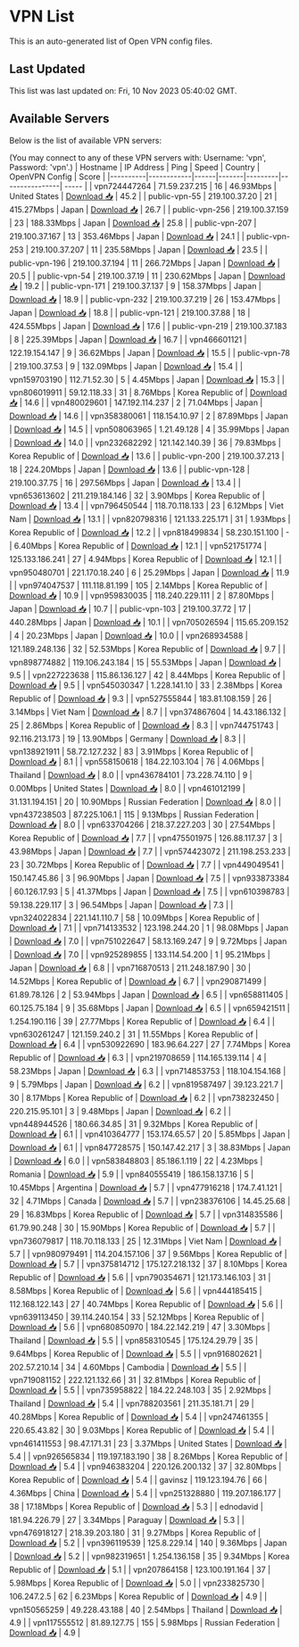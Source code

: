 # VPN List

This is an auto-generated list of Open VPN config files.

## Last Updated

This list was last updated on: Fri, 10 Nov 2023 05:40:02 GMT.

## Available Servers

Below is the list of available VPN servers:

(You may connect to any of these VPN servers with: Username: 'vpn', Password: 'vpn'.)
| Hostname | IP Address | Ping | Speed | Country | OpenVPN Config | Score |
|----------|------------|------|-------|---------|----------------| ----- |
| vpn724447264 | 71.59.237.215 | 16 | 46.93Mbps | United States | [Download 📥](./configs/server_0_US.ovpn) | 45.2 |
| public-vpn-55 | 219.100.37.20 | 21 | 415.27Mbps | Japan | [Download 📥](./configs/server_1_JP.ovpn) | 26.7 |
| public-vpn-256 | 219.100.37.159 | 23 | 188.33Mbps | Japan | [Download 📥](./configs/server_2_JP.ovpn) | 25.8 |
| public-vpn-207 | 219.100.37.167 | 13 | 353.46Mbps | Japan | [Download 📥](./configs/server_3_JP.ovpn) | 24.1 |
| public-vpn-253 | 219.100.37.207 | 11 | 235.58Mbps | Japan | [Download 📥](./configs/server_4_JP.ovpn) | 23.5 |
| public-vpn-196 | 219.100.37.194 | 11 | 266.72Mbps | Japan | [Download 📥](./configs/server_5_JP.ovpn) | 20.5 |
| public-vpn-54 | 219.100.37.19 | 11 | 230.62Mbps | Japan | [Download 📥](./configs/server_6_JP.ovpn) | 19.2 |
| public-vpn-171 | 219.100.37.137 | 9 | 158.37Mbps | Japan | [Download 📥](./configs/server_7_JP.ovpn) | 18.9 |
| public-vpn-232 | 219.100.37.219 | 26 | 153.47Mbps | Japan | [Download 📥](./configs/server_8_JP.ovpn) | 18.8 |
| public-vpn-121 | 219.100.37.88 | 18 | 424.55Mbps | Japan | [Download 📥](./configs/server_9_JP.ovpn) | 17.6 |
| public-vpn-219 | 219.100.37.183 | 8 | 225.39Mbps | Japan | [Download 📥](./configs/server_10_JP.ovpn) | 16.7 |
| vpn466601121 | 122.19.154.147 | 9 | 36.62Mbps | Japan | [Download 📥](./configs/server_11_JP.ovpn) | 15.5 |
| public-vpn-78 | 219.100.37.53 | 9 | 132.09Mbps | Japan | [Download 📥](./configs/server_12_JP.ovpn) | 15.4 |
| vpn159703190 | 112.71.52.30 | 5 | 4.45Mbps | Japan | [Download 📥](./configs/server_13_JP.ovpn) | 15.3 |
| vpn806019911 | 59.12.118.33 | 31 | 8.76Mbps | Korea Republic of | [Download 📥](./configs/server_14_KR.ovpn) | 14.6 |
| vpn480029601 | 147.192.114.237 | 2 | 71.04Mbps | Japan | [Download 📥](./configs/server_15_JP.ovpn) | 14.6 |
| vpn358380061 | 118.154.10.97 | 2 | 87.89Mbps | Japan | [Download 📥](./configs/server_16_JP.ovpn) | 14.5 |
| vpn508063965 | 1.21.49.128 | 4 | 35.99Mbps | Japan | [Download 📥](./configs/server_17_JP.ovpn) | 14.0 |
| vpn232682292 | 121.142.140.39 | 36 | 79.83Mbps | Korea Republic of | [Download 📥](./configs/server_18_KR.ovpn) | 13.6 |
| public-vpn-200 | 219.100.37.213 | 18 | 224.20Mbps | Japan | [Download 📥](./configs/server_19_JP.ovpn) | 13.6 |
| public-vpn-128 | 219.100.37.75 | 16 | 297.56Mbps | Japan | [Download 📥](./configs/server_20_JP.ovpn) | 13.4 |
| vpn653613602 | 211.219.184.146 | 32 | 3.90Mbps | Korea Republic of | [Download 📥](./configs/server_21_KR.ovpn) | 13.4 |
| vpn796450544 | 118.70.118.133 | 23 | 6.12Mbps | Viet Nam | [Download 📥](./configs/server_22_VN.ovpn) | 13.1 |
| vpn820798316 | 121.133.225.171 | 31 | 1.93Mbps | Korea Republic of | [Download 📥](./configs/server_23_KR.ovpn) | 12.2 |
| vpn818499834 | 58.230.151.100 | - | 6.40Mbps | Korea Republic of | [Download 📥](./configs/server_24_KR.ovpn) | 12.1 |
| vpn521751774 | 125.133.186.241 | 27 | 4.94Mbps | Korea Republic of | [Download 📥](./configs/server_25_KR.ovpn) | 12.1 |
| vpn950480701 | 221.170.18.240 | 6 | 25.29Mbps | Japan | [Download 📥](./configs/server_26_JP.ovpn) | 11.9 |
| vpn974047537 | 111.118.81.199 | 105 | 2.14Mbps | Korea Republic of | [Download 📥](./configs/server_27_KR.ovpn) | 10.9 |
| vpn959830035 | 118.240.229.111 | 2 | 87.80Mbps | Japan | [Download 📥](./configs/server_28_JP.ovpn) | 10.7 |
| public-vpn-103 | 219.100.37.72 | 17 | 440.28Mbps | Japan | [Download 📥](./configs/server_29_JP.ovpn) | 10.1 |
| vpn705026594 | 115.65.209.152 | 4 | 20.23Mbps | Japan | [Download 📥](./configs/server_30_JP.ovpn) | 10.0 |
| vpn268934588 | 121.189.248.136 | 32 | 52.53Mbps | Korea Republic of | [Download 📥](./configs/server_31_KR.ovpn) | 9.7 |
| vpn898774882 | 119.106.243.184 | 15 | 55.53Mbps | Japan | [Download 📥](./configs/server_32_JP.ovpn) | 9.5 |
| vpn227223638 | 115.86.136.127 | 42 | 8.44Mbps | Korea Republic of | [Download 📥](./configs/server_33_KR.ovpn) | 9.5 |
| vpn545030347 | 1.228.141.10 | 33 | 2.38Mbps | Korea Republic of | [Download 📥](./configs/server_34_KR.ovpn) | 9.3 |
| vpn527555844 | 183.81.108.159 | 26 | 3.14Mbps | Viet Nam | [Download 📥](./configs/server_35_VN.ovpn) | 8.7 |
| vpn374867604 | 14.43.186.132 | 25 | 2.86Mbps | Korea Republic of | [Download 📥](./configs/server_36_KR.ovpn) | 8.3 |
| vpn744751743 | 92.116.213.173 | 19 | 13.90Mbps | Germany | [Download 📥](./configs/server_37_DE.ovpn) | 8.3 |
| vpn138921911 | 58.72.127.232 | 83 | 3.91Mbps | Korea Republic of | [Download 📥](./configs/server_38_KR.ovpn) | 8.1 |
| vpn558150618 | 184.22.103.104 | 76 | 4.06Mbps | Thailand | [Download 📥](./configs/server_39_TH.ovpn) | 8.0 |
| vpn436784101 | 73.228.74.110 | 9 | 0.00Mbps | United States | [Download 📥](./configs/server_40_US.ovpn) | 8.0 |
| vpn461012199 | 31.131.194.151 | 20 | 10.90Mbps | Russian Federation | [Download 📥](./configs/server_41_RU.ovpn) | 8.0 |
| vpn437238503 | 87.225.106.1 | 115 | 9.13Mbps | Russian Federation | [Download 📥](./configs/server_42_RU.ovpn) | 8.0 |
| vpn633704266 | 218.37.227.203 | 30 | 27.54Mbps | Korea Republic of | [Download 📥](./configs/server_43_KR.ovpn) | 7.7 |
| vpn475501975 | 126.88.117.37 | 3 | 43.98Mbps | Japan | [Download 📥](./configs/server_44_JP.ovpn) | 7.7 |
| vpn574423072 | 211.198.253.233 | 23 | 30.72Mbps | Korea Republic of | [Download 📥](./configs/server_45_KR.ovpn) | 7.7 |
| vpn449049541 | 150.147.45.86 | 3 | 96.90Mbps | Japan | [Download 📥](./configs/server_46_JP.ovpn) | 7.5 |
| vpn933873384 | 60.126.17.93 | 5 | 41.37Mbps | Japan | [Download 📥](./configs/server_47_JP.ovpn) | 7.5 |
| vpn610398783 | 59.138.229.117 | 3 | 96.54Mbps | Japan | [Download 📥](./configs/server_48_JP.ovpn) | 7.3 |
| vpn324022834 | 221.141.110.7 | 58 | 10.09Mbps | Korea Republic of | [Download 📥](./configs/server_49_KR.ovpn) | 7.1 |
| vpn714133532 | 123.198.244.20 | 1 | 98.08Mbps | Japan | [Download 📥](./configs/server_50_JP.ovpn) | 7.0 |
| vpn751022647 | 58.13.169.247 | 9 | 9.72Mbps | Japan | [Download 📥](./configs/server_51_JP.ovpn) | 7.0 |
| vpn925289855 | 133.114.54.200 | 1 | 95.21Mbps | Japan | [Download 📥](./configs/server_52_JP.ovpn) | 6.8 |
| vpn716870513 | 211.248.187.90 | 30 | 14.52Mbps | Korea Republic of | [Download 📥](./configs/server_53_KR.ovpn) | 6.7 |
| vpn290871499 | 61.89.78.126 | 2 | 53.94Mbps | Japan | [Download 📥](./configs/server_54_JP.ovpn) | 6.5 |
| vpn658811405 | 60.125.75.184 | 9 | 35.68Mbps | Japan | [Download 📥](./configs/server_55_JP.ovpn) | 6.5 |
| vpn659421511 | 1.254.190.116 | 39 | 27.77Mbps | Korea Republic of | [Download 📥](./configs/server_56_KR.ovpn) | 6.4 |
| vpn630261247 | 121.159.240.2 | 31 | 11.55Mbps | Korea Republic of | [Download 📥](./configs/server_57_KR.ovpn) | 6.4 |
| vpn530922690 | 183.96.64.227 | 27 | 7.74Mbps | Korea Republic of | [Download 📥](./configs/server_58_KR.ovpn) | 6.3 |
| vpn219708659 | 114.165.139.114 | 4 | 58.23Mbps | Japan | [Download 📥](./configs/server_59_JP.ovpn) | 6.3 |
| vpn714853753 | 118.104.154.168 | 9 | 5.79Mbps | Japan | [Download 📥](./configs/server_60_JP.ovpn) | 6.2 |
| vpn819587497 | 39.123.221.7 | 30 | 8.17Mbps | Korea Republic of | [Download 📥](./configs/server_61_KR.ovpn) | 6.2 |
| vpn738232450 | 220.215.95.101 | 3 | 9.48Mbps | Japan | [Download 📥](./configs/server_62_JP.ovpn) | 6.2 |
| vpn448944526 | 180.66.34.85 | 31 | 9.32Mbps | Korea Republic of | [Download 📥](./configs/server_63_KR.ovpn) | 6.1 |
| vpn410364777 | 153.174.65.57 | 20 | 5.85Mbps | Japan | [Download 📥](./configs/server_64_JP.ovpn) | 6.1 |
| vpn847728575 | 150.147.42.217 | 3 | 38.83Mbps | Japan | [Download 📥](./configs/server_65_JP.ovpn) | 6.0 |
| vpn583848803 | 85.186.1.119 | 22 | 4.23Mbps | Romania | [Download 📥](./configs/server_66_RO.ovpn) | 5.9 |
| vpn840555419 | 186.158.137.16 | 5 | 10.45Mbps | Argentina | [Download 📥](./configs/server_67_AR.ovpn) | 5.7 |
| vpn477916218 | 174.7.41.121 | 32 | 4.71Mbps | Canada | [Download 📥](./configs/server_68_CA.ovpn) | 5.7 |
| vpn238376106 | 14.45.25.68 | 29 | 16.83Mbps | Korea Republic of | [Download 📥](./configs/server_69_KR.ovpn) | 5.7 |
| vpn314835586 | 61.79.90.248 | 30 | 15.90Mbps | Korea Republic of | [Download 📥](./configs/server_70_KR.ovpn) | 5.7 |
| vpn736079817 | 118.70.118.133 | 25 | 12.31Mbps | Viet Nam | [Download 📥](./configs/server_71_VN.ovpn) | 5.7 |
| vpn980979491 | 114.204.157.106 | 37 | 9.56Mbps | Korea Republic of | [Download 📥](./configs/server_72_KR.ovpn) | 5.7 |
| vpn375814712 | 175.127.218.132 | 37 | 8.10Mbps | Korea Republic of | [Download 📥](./configs/server_73_KR.ovpn) | 5.6 |
| vpn790354671 | 121.173.146.103 | 31 | 8.58Mbps | Korea Republic of | [Download 📥](./configs/server_74_KR.ovpn) | 5.6 |
| vpn444185415 | 112.168.122.143 | 27 | 40.74Mbps | Korea Republic of | [Download 📥](./configs/server_75_KR.ovpn) | 5.6 |
| vpn639113450 | 39.114.240.154 | 33 | 52.12Mbps | Korea Republic of | [Download 📥](./configs/server_76_KR.ovpn) | 5.6 |
| vpn680850970 | 184.22.142.219 | 47 | 3.30Mbps | Thailand | [Download 📥](./configs/server_77_TH.ovpn) | 5.5 |
| vpn858310545 | 175.124.29.79 | 35 | 9.64Mbps | Korea Republic of | [Download 📥](./configs/server_78_KR.ovpn) | 5.5 |
| vpn916802621 | 202.57.210.14 | 34 | 4.60Mbps | Cambodia | [Download 📥](./configs/server_79_KH.ovpn) | 5.5 |
| vpn719081152 | 222.121.132.66 | 31 | 32.81Mbps | Korea Republic of | [Download 📥](./configs/server_80_KR.ovpn) | 5.5 |
| vpn735958822 | 184.22.248.103 | 35 | 2.92Mbps | Thailand | [Download 📥](./configs/server_81_TH.ovpn) | 5.4 |
| vpn788203561 | 211.35.181.71 | 29 | 40.28Mbps | Korea Republic of | [Download 📥](./configs/server_82_KR.ovpn) | 5.4 |
| vpn247461355 | 220.65.43.82 | 30 | 9.03Mbps | Korea Republic of | [Download 📥](./configs/server_83_KR.ovpn) | 5.4 |
| vpn461411553 | 98.47.171.31 | 23 | 3.37Mbps | United States | [Download 📥](./configs/server_84_US.ovpn) | 5.4 |
| vpn926565834 | 119.197.183.190 | 38 | 8.26Mbps | Korea Republic of | [Download 📥](./configs/server_85_KR.ovpn) | 5.4 |
| vpn946383204 | 220.126.200.132 | 37 | 32.80Mbps | Korea Republic of | [Download 📥](./configs/server_86_KR.ovpn) | 5.4 |
| gavinsz | 119.123.194.76 | 66 | 4.36Mbps | China | [Download 📥](./configs/server_87_CN.ovpn) | 5.4 |
| vpn251328880 | 119.207.186.177 | 38 | 17.18Mbps | Korea Republic of | [Download 📥](./configs/server_88_KR.ovpn) | 5.3 |
| ednodavid | 181.94.226.79 | 27 | 3.34Mbps | Paraguay | [Download 📥](./configs/server_89_PY.ovpn) | 5.3 |
| vpn476918127 | 218.39.203.180 | 31 | 9.27Mbps | Korea Republic of | [Download 📥](./configs/server_90_KR.ovpn) | 5.2 |
| vpn396119539 | 125.8.229.14 | 140 | 9.36Mbps | Japan | [Download 📥](./configs/server_91_JP.ovpn) | 5.2 |
| vpn982319651 | 1.254.136.158 | 35 | 9.34Mbps | Korea Republic of | [Download 📥](./configs/server_92_KR.ovpn) | 5.1 |
| vpn207864158 | 123.100.191.164 | 37 | 5.98Mbps | Korea Republic of | [Download 📥](./configs/server_93_KR.ovpn) | 5.0 |
| vpn233825730 | 106.247.2.5 | 62 | 6.23Mbps | Korea Republic of | [Download 📥](./configs/server_94_KR.ovpn) | 4.9 |
| vpn150565259 | 49.228.43.188 | 40 | 2.54Mbps | Thailand | [Download 📥](./configs/server_95_TH.ovpn) | 4.9 |
| vpn117555512 | 81.89.127.75 | 155 | 5.98Mbps | Russian Federation | [Download 📥](./configs/server_96_RU.ovpn) | 4.9 |
